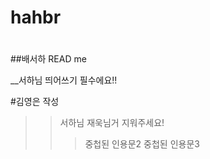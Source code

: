 # hahbr

#

##배서하 READ me

__서하님 띄어쓰기 필수에요!!


#김영은 작성
>> 서하님 재욱님거 지워주세요!
>>> 중첩된 인용문2
>>> 중첩된 인용문3
>>> 

